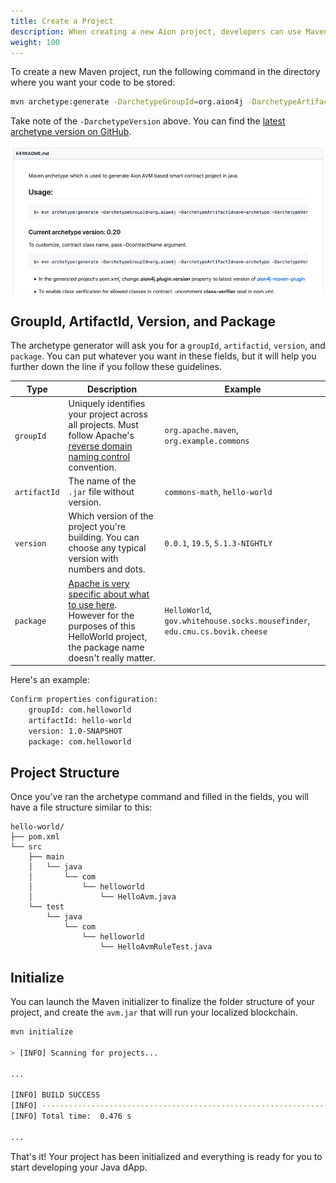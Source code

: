 ```yaml
---
title: Create a Project
description: When creating a new Aion project, developers can use Maven's built in project creation commands to download the latest version of the Aion archetype, and begin development with a fresh bolierplate template.
weight: 100
---
```


To create a new Maven project, run the following command in the directory where you want your code to be stored:

```bash
mvn archetype:generate -DarchetypeGroupId=org.aion4j -DarchetypeArtifactId=avm-archetype -DarchetypeVersion=0.20
```

Take note of the `-DarchetypeVersion` above. You can find the [latest archetype version on GitHub](https://github.com/bloxbean/avm-archetype).

![Archetype Version Screenshot](/developers/tools/maven-cli/images/bloxbean-archetype-version.png)

## GroupId, ArtifactId, Version, and Package

The archetype generator will ask you for a `groupId`, `artifactid`, `version`, and `package`. You can put whatever you want in these fields, but it will help you further down the line if you follow these guidelines.

| Type | Description | Example |
| ---- | ----------- | ------- |
| `groupId` | Uniquely identifies your project across all projects. Must follow Apache's [reverse domain naming control](https://maven.apache.org/guides/mini/guide-naming-conventions.html) convention. | `org.apache.maven`, `org.example.commons` |
| `artifactId` | The name of the `.jar` file without version. | `commons-math`, `hello-world` |
| `version` | Which version of the project you're building. You can choose any typical version with numbers and dots. | `0.0.1`, `19.5`, `5.1.3-NIGHTLY` |
| `package` | [Apache is very specific about what to use here](https://docs.oracle.com/javase/specs/jls/se6/html/packages.html#7.7). However for the purposes of this HelloWorld project, the package name doesn't really matter. | `HelloWorld`, `gov.whitehouse.socks.mousefinder`, `edu.cmu.cs.bovik.cheese` |

Here's an example:

```bash
Confirm properties configuration:
    groupId: com.helloworld
    artifactId: hello-world
    version: 1.0-SNAPSHOT
    package: com.helloworld
```

## Project Structure

Once you've ran the archetype command and filled in the fields, you will have a file structure similar to this:

```text
hello-world/
├── pom.xml
└── src
    ├── main
    │   └── java
    │       └── com
    │           └── helloworld
    │               └── HelloAvm.java
    └── test
        └── java
            └── com
                └── helloworld
                    └── HelloAvmRuleTest.java
```

## Initialize

You can launch the Maven initializer to finalize the folder structure of your project, and create the `avm.jar` that will run your localized blockchain.

```bash
mvn initialize

> [INFO] Scanning for projects...

...

[INFO] BUILD SUCCESS
[INFO] ------------------------------------------------------------------------
[INFO] Total time:  0.476 s

...
```

That's it! Your project has been initialized and everything is ready for you to start developing your Java dApp.
